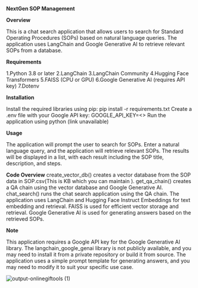 ****NextGen SOP Management****

****Overview****

This is a chat search application that allows users to search for Standard Operating Procedures (SOPs) based on natural language queries. The application uses LangChain and Google Generative AI to retrieve relevant SOPs from a database.

****Requirements****

1.Python 3.8 or later
2.LangChain
3.LangChain Community
4.Hugging Face Transformers
5.FAISS (CPU or GPU)
6.Google Generative AI (requires API key)
7.Dotenv

****Installation****

Install the required libraries using pip: pip install -r requirements.txt
Create a .env file with your Google API key: GOOGLE_API_KEY=<>
Run the application using python (link unavailable)

****Usage****

The application will prompt the user to search for SOPs.
Enter a natural language query, and the application will retrieve relevant SOPs.
The results will be displayed in a list, with each result including the SOP title, description, and steps.

****Code Overview****
create_vector_db() creates a vector database from the SOP data in SOP.csv(This is KB which you can maintain ).
get_qa_chain() creates a QA chain using the vector database and Google Generative AI.
chat_search() runs the chat search application using the QA chain.
The application uses LangChain and Hugging Face Instruct Embeddings for text embedding and retrieval.
FAISS is used for efficient vector storage and retrieval.
Google Generative AI is used for generating answers based on the retrieved SOPs.

****Note****

This application requires a Google API key for the Google Generative AI library.
The langchain_google_genai library is not publicly available, and you may need to install it from a private repository or build it from source.
The application uses a simple prompt template for generating answers, and you may need to modify it to suit your specific use case.

  ![output-onlinegiftools (1)](https://github.com/rahulmakwana32/NextGenSop/assets/42233989/40be0983-e9b0-4eb9-8528-ba6dd5a5429f)
